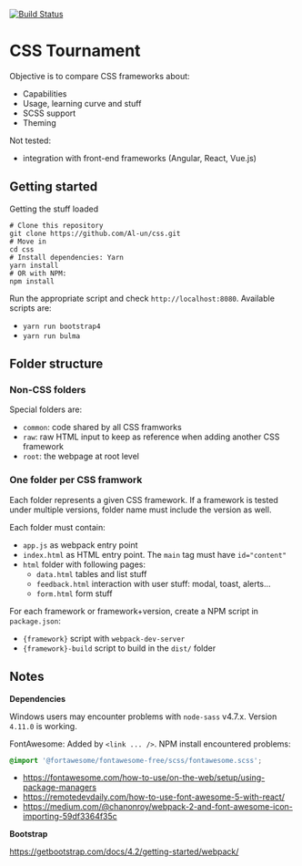 [![Build Status](https://travis-ci.com/Al-un/css.svg?branch=master)](https://travis-ci.com/Al-un/css)

# CSS Tournament

Objective is to compare CSS frameworks about:

- Capabilities
- Usage, learning curve and stuff
- SCSS support
- Theming

Not tested:

- integration with front-end frameworks (Angular, React, Vue.js)

## Getting started

Getting the stuff loaded

```shell
# Clone this repository
git clone https://github.com/Al-un/css.git
# Move in
cd css
# Install dependencies: Yarn
yarn install
# OR with NPM:
npm install
```

Run the appropriate script and check `http://localhost:8080`. Available scripts
are:

- `yarn run bootstrap4`
- `yarn run bulma`

## Folder structure

### Non-CSS folders

Special folders are:

- `common`: code shared by all CSS framworks
- `raw`: raw HTML input to keep as reference when adding another CSS framework
- `root`: the webpage at root level

### One folder per CSS framwork

Each folder represents a given CSS framework. If a framework is tested under
multiple versions, folder name must include the version as well.

Each folder must contain:

- `app.js` as webpack entry point
- `index.html` as HTML entry point. The `main` tag must have `id="content"`
- `html` folder with following pages:
  - `data.html` tables and list stuff
  - `feedback.html` interaction with user stuff: modal, toast, alerts...
  - `form.html` form stuff

For each framework or framework+version, create a NPM script in `package.json`:

- `{framework}` script with `webpack-dev-server`
- `{framework}-build` script to build in the `dist/` folder

## Notes

**Dependencies**

Windows users may encounter problems with `node-sass` v4.7.x. Version `4.11.0` is working.

FontAwesome:
Added by `<link ... />`. NPM install encountered problems:

```scss
@import '@fortawesome/fontawesome-free/scss/fontawesome.scss';
```

- https://fontawesome.com/how-to-use/on-the-web/setup/using-package-managers
- https://remotedevdaily.com/how-to-use-font-awesome-5-with-react/
- https://medium.com/@chanonroy/webpack-2-and-font-awesome-icon-importing-59df3364f35c

**Bootstrap**

https://getbootstrap.com/docs/4.2/getting-started/webpack/

